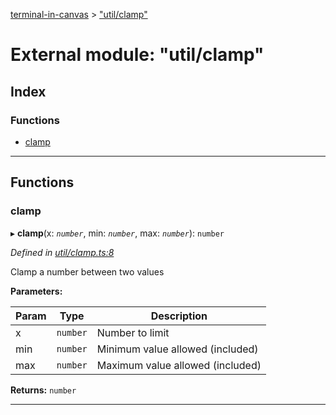 [terminal-in-canvas](../README.md) > ["util/clamp"](../modules/_util_clamp_.md)

# External module: "util/clamp"

## Index

### Functions

* [clamp](_util_clamp_.md#clamp)

---

## Functions

<a id="clamp"></a>

###  clamp

▸ **clamp**(x: *`number`*, min: *`number`*, max: *`number`*): `number`

*Defined in [util/clamp.ts:8](https://github.com/danikaze/terminal-in-canvas/blob/13134dd/src/util/clamp.ts#L8)*

Clamp a number between two values

**Parameters:**

| Param | Type | Description |
| ------ | ------ | ------ |
| x | `number` |  Number to limit |
| min | `number` |  Minimum value allowed (included) |
| max | `number` |  Maximum value allowed (included) |

**Returns:** `number`

___

